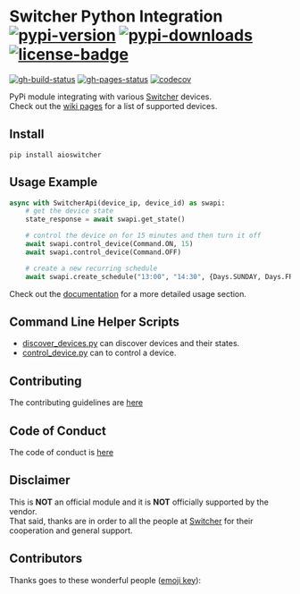 # Switcher Python Integration</br>[![pypi-version]][11] [![pypi-downloads]][11] [![license-badge]][4]

[![gh-build-status]][7] [![gh-pages-status]][8] [![codecov]][3]

PyPi module integrating with various [Switcher][12] devices.</br>
Check out the [wiki pages][0] for a list of supported devices.

## Install

```shell
pip install aioswitcher
```

## Usage Example

```python
async with SwitcherApi(device_ip, device_id) as swapi:
    # get the device state
    state_response = await swapi.get_state()

    # control the device on for 15 minutes and then turn it off
    await swapi.control_device(Command.ON, 15)
    await swapi.control_device(Command.OFF)

    # create a new recurring schedule
    await swapi.create_schedule("13:00", "14:30", {Days.SUNDAY, Days.FRIDAY})
```

Check out the [documentation][8] for a more detailed usage section.

## Command Line Helper Scripts

- [discover_devices.py](scripts/discover_devices.py) can discover devices and their
  states.
- [control_device.py](scripts/control_device.py) can to control a device.

## Contributing

The contributing guidelines are [here](.github/CONTRIBUTING.md)

## Code of Conduct

The code of conduct is [here](.github/CODE_OF_CONDUCT.md)

## Disclaimer

This is **NOT** an official module and it is **NOT** officially supported by the vendor.</br>
That said, thanks are in order to all the people at [Switcher][12] for their cooperation and general support.

## Contributors

Thanks goes to these wonderful people ([emoji key][1]):

<!-- ALL-CONTRIBUTORS-LIST:START - Do not remove or modify this section -->

<!-- ALL-CONTRIBUTORS-LIST:END -->

<!-- Real Links -->
[0]: https://github.com/TomerFi/aioswitcher/wiki
[1]: https://allcontributors.org/docs/en/emoji-key
[2]: https://github.com/TomerFi/aioswitcher/releases
[3]: https://codecov.io/gh/TomerFi/aioswitcher
[4]: https://github.com/TomerFi/aioswitcher
[7]: https://github.com/TomerFi/aioswitcher/actions/workflows/pre_release.yml
[8]: https://aioswitcher.tomfi.info/
[11]: https://pypi.org/project/aioswitcher
[12]: https://www.switcher.co.il/
[13]: https://github.com/NightRang3r
[14]: https://github.com/NightRang3r/Switcher-V2-Python
[15]: https://github.com/thecode
<!-- Badges Links -->
[codecov]: https://codecov.io/gh/TomerFi/aioswitcher/graph/badge.svg
[gh-build-status]: https://github.com/TomerFi/aioswitcher/actions/workflows/pre_release.yml/badge.svg
[gh-pages-status]: https://github.com/TomerFi/aioswitcher/actions/workflows/pages_deploy.yml/badge.svg
[license-badge]: https://img.shields.io/github/license/tomerfi/aioswitcher
[pypi-downloads]: https://img.shields.io/pypi/dm/aioswitcher.svg?logo=pypi&color=1082C2
[pypi-version]: https://img.shields.io/pypi/v/aioswitcher?logo=pypi

